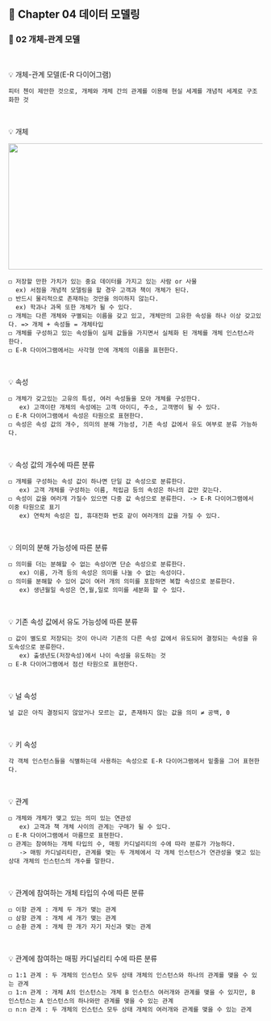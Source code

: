## 📒 Chapter 04 데이터 모델링
### 📗 02 개체-관계 모델
</br>

💡 개체-관계 모델(E-R 다이어그램)

    피터 첸이 제안한 것으로, 개체와 개체 간의 관계를 이용해 현실 세계를 개념적 세계로 구조화한 것
</br>

💡 개체
<p align="center"><img src="https://user-images.githubusercontent.com/45066381/137287179-3402f2df-54cb-4058-aa55-e986a58922c1.jpg" width="550" height="250"/></p>
    
    ◻️ 저장할 만한 가치가 있는 중요 데이터를 가지고 있는 사람 or 사물
      ex) 서점을 개념적 모델링을 할 경우 고객과 책이 개체가 된다.
    ◻️ 반드시 물리적으로 존재하는 것만을 의미하지 않는다.
      ex) 학과나 과목 또한 개체가 될 수 있다. 
    ◻️ 개체는 다른 개체와 구별되는 이름을 갖고 있고, 개체만의 고유한 속성을 하나 이상 갖고있다. => 개체 + 속성들 = 개체타입
    ◻️ 개체를 구성하고 있는 속성들이 실제 값들을 가지면서 실체화 된 개체를 개체 인스턴스라 한다.
    ◻️ E-R 다이어그램에서는 사각형 안에 개체의 이름을 표현한다. 
 </br>

💡 속성   
    
    ◻️ 개체가 갖고있는 고유의 특성, 여러 속성들을 모아 개체를 구성한다.
       ex) 고객이란 개체의 속성에는 고객 아이디, 주소, 고객명이 될 수 있다.
    ◻️ E-R 다이어그램에서 속성은 타원으로 표현한다.
    ◻️ 속성은 속성 값의 개수, 의미의 분해 가능성, 기존 속성 값에서 유도 여부로 분류 가능하다.
 </br>

💡 속성 값의 개수에 따른 분류

    ◻️ 개체를 구성하는 속성 값이 하나면 단일 값 속성으로 분류한다.
       ex) 고객 개체를 구성하는 이름, 적립금 등의 속성은 하나의 값만 갖는다.
    ◻️ 속성이 값을 여러개 가질수 있으면 다중 값 속성으로 분류한다. -> E-R 다이어그램에서 이중 타원으로 표기
       ex) 연락처 속성은 집, 휴대전화 번호 같이 여러개의 값을 가질 수 있다.
 </br>

💡 의미의 분해 가능성에 따른 분류
    
    ◻️ 의미를 더는 분해할 수 없는 속성이면 단순 속성으로 분류한다.
       ex) 이름, 가격 등의 속성은 의미를 나눌 수 없는 속성이다.
    ◻️ 의미를 분해할 수 있어 값이 여러 개의 의미를 포함하면 복합 속성으로 분류한다.
       ex) 생년월일 속성은 연,월,일로 의미를 세분화 할 수 있다. 
 </br>

💡 기존 속성 값에서 유도 가능성에 따른 분류

    ◻️ 값이 별도로 저장되는 것이 아니라 기존의 다른 속성 값에서 유도되어 결정되는 속성을 유도속성으로 분류한다.
       ex) 출생년도(저장속성)에서 나이 속성을 유도하는 것
    ◻️ E-R 다이어그램에서 점선 타원으로 표현한다.
</br>

💡 널 속성
    
    널 값은 아직 결정되지 않았거나 모르는 값, 존재하지 않는 값을 의미 ≠ 공백, 0
</br>

💡 키 속성

    각 객체 인스턴스들을 식별하는데 사용하는 속성으로 E-R 다이어그램에서 밑줄을 그어 표현한다.
</br>

💡 관계
    
    ◻️ 개체와 개체가 맺고 있는 의미 있는 연관성
       ex) 고객과 책 개체 사이의 관계는 구매가 될 수 있다.
    ◻️ E-R 다이어그램에서 마름므로 표현한다.
    ◻️ 관계는 참여하는 개체 타입의 수, 매핑 카디널리티의 수에 따라 분류가 가능하다.
       -> 매핑 카디널리티란, 관계를 맺는 두 개체에서 각 개체 인스턴스가 연관성을 맺고 있는 상대 개체의 인스턴스의 개수를 말한다.
</br>

💡 관계에 참여하는 개체 타입의 수에 따른 분류

    ◻️ 이항 관계 : 개체 두 개가 맺는 관계
    ◻️ 삼항 관계 : 개체 세 개가 맺는 관계
    ◻️ 순환 관계 : 개체 한 개가 자기 자신과 맺는 관계
</br>

💡 관계에 참여하는 매핑 카디널리티 수에 따른 분류
    
    ◻️ 1:1 관계 : 두 개체의 인스턴스 모두 상태 개체의 인스턴스와 하나의 관계를 맺을 수 있는 관계
    ◻️ 1:n 관계 : 개체 A의 인스턴스는 개체 B 인스턴스 여러개와 관계를 맺을 수 있지만, B 인스턴스는 A 인스턴스의 하나와만 관계를 맺을 수 있는 관계
    ◻️ n:n 관계 : 두 개체의 인스턴스 모두 상태 개체의 여러개와 관계를 맺을 수 있는 관계
